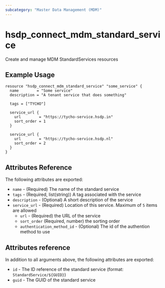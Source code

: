 ```yaml
---
subcategory: "Master Data Management (MDM)"
---
```


# hsdp_connect_mdm_standard_service

Create and manage MDM StandardServices resources

## Example Usage

```hcl
resource "hsdp_connect_mdm_standard_service" "some_service" {
  name        = "Some service"
  description = "A tenant service that does something"
  
  tags = ["TYCHO"]
  
  service_url {
    url        = "https://tycho-service.hsdp.in"
    sort_order = 1
  }
  
  service_url {
    url        = "https://tycho-service.hsdp.nl"
    sort_order = 2
  }
}
```

## Attributes Reference

The following attributes are exported:

* `name` - (Required) The name of the standard service
* `tags` - (Required, list(string)) A tag associated with the service
* `description` - (Optional) A short description of the service
* `service_url` - (Required) Location of this service. Maximum of `5` items are allowed
  * `url` - (Required) the URL of the service
  * `sort_order` (Required, number) the sorting order
  * `authentication_method_id` - (Optional) The id of the authention method to use

## Attributes reference

In addition to all arguments above, the following attributes are exported:

* `id` - The ID reference of the standard service (format: `StandardService/${GUID}`)
* `guid` - The GUID of the standard service
